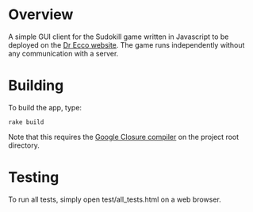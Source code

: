 # Overview

A simple GUI client for the Sudokill game written in Javascript to be deployed on the [Dr Ecco website](http://cims.nyu.edu/drecco/). The game runs independently without any communication with a server.

# Building

To build the app, type:

    rake build

Note that this requires the [Google Closure compiler](http://code.google.com/closure/compiler/) on the project root directory.

# Testing

To run all tests, simply open test/all_tests.html on a web browser.

